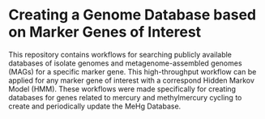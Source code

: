 # Creating a Genome Database based on Marker Genes of Interest

This repository contains workflows for searching publicly available databases of isolate genomes and metagenome-assembled genomes (MAGs) for a specific marker gene. This high-throughput workflow can be applied for any marker gene of interest with a correspond Hidden Markov Model (HMM). These workflows were made specifically for creating databases for genes related to mercury and methylmercury cycling to create and periodically update the MeHg Database. 